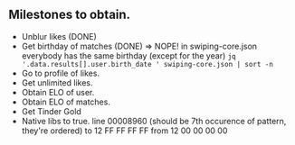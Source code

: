 ## Milestones to obtain.

* Unblur likes (DONE)
* Get birthday of matches (DONE) => NOPE! in swiping-core.json everybody has the same birthday (except for the year) `jq '.data.results[].user.birth_date ' swiping-core.json | sort -n`
* Go to profile of likes.
* Get unlimited likes.
* Obtain ELO of user.
* Obtain ELO of matches.
* Get Tinder Gold
* Native libs to true. line 00008960 (should be 7th occurence of pattern, they're ordered) to 12 FF FF FF FF from 12 00 00 00 00
